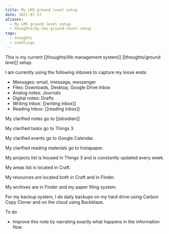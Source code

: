 ```yaml
---
title: My LMS ground level setup
date: 2021-07-17
aliases:
  - My LMS ground level setup
  - thoughts/my-lms-ground-level-setup
tags:
  - thoughts
  - seedlings
---
```

This is my current [[thoughts/life management system]] [[thoughts/ground level]] setup.

I am currently using the following inboxes to capture my loose ends:

- Messages: email, imessage, messenger
- Files: Downloads, Desktop, Google Drive Inbox
- Analog notes: Journals
- Digital notes: Drafts
- Writing Inbox: [[writing inbox]]
- Reading Inbox: [[reading inbox]]

My clarified notes go to [[obsidian]].

My clarified tasks go to Things 3.

My clarified events go to Google Calendar.

My clarified reading materials go to Instapaper.

My projects list is housed in Things 3 and is constantly updated every week.

My areas list is located in Craft.

My resources are located both in Craft and in Finder.

My archives are in Finder and my paper filing system.

For my backup system, I do daily backups on my hard drive using Carbon Copy Cloner and on the cloud using Backblaze.

To do

- Improve this note by narrating exactly what happens in the information flow.

